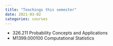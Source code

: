 ```yaml
---
title: "Teachings this semester"
date: 2021-03-02 
categories: courses
---
```


* 326.211 Probability Concepts and Applications
* M1399.000100 Computational Statistics
